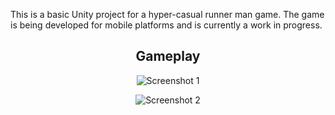This is a basic Unity project for a hyper-casual runner man game. The game is being developed for mobile platforms and is currently a work in progress.

<h2 align="center">Gameplay</h2> <p align="center"> <img src="https://github.com/user-attachments/assets/0fa1aa85-527f-40fe-9156-0ba54a53f7c6" alt="Screenshot 1" /> </p> <p align="center"> <img src="https://github.com/user-attachments/assets/60ae0298-d617-40c6-aa1e-b36f617d56ff" alt="Screenshot 2" /> </p>
